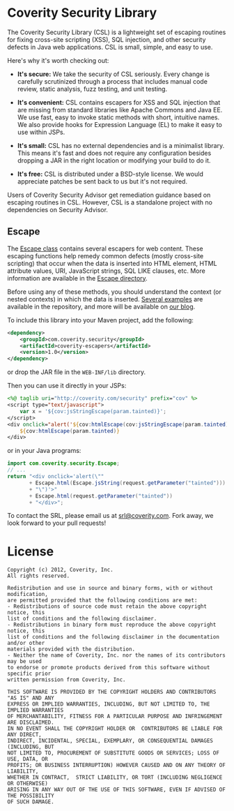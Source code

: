 # Coverity Security Library
The Coverity Security Library (CSL) is a lightweight set of escaping routines for fixing cross-site scripting (XSS), SQL injection, and other security defects in Java web applications.  CSL is small, simple, and easy to use.

Here's why it's worth checking out:

* **It's secure:** We take the security of CSL seriously. Every change is carefully scrutinized through a process that includes manual code review, static analysis, fuzz testing, and unit testing.

* **It's convenient:** CSL contains escapers for XSS and SQL injection that are missing from standard libraries like Apache Commons and Java EE.  We use fast, easy to invoke static methods with short, intuitive names.  We also provide hooks for Expression Language (EL) to make it easy to use within JSPs.

* **It's small:** CSL has no external dependencies and is a minimalist library. This means it's fast and does not require any configuration besides dropping a JAR in the right location or modifying your build to do it. 

* **It's free:** CSL is distributed under a BSD-style license.  We would appreciate patches be sent back to us but it's not required.

Users of Coverity Security Advisor get remediation guidance based on escaping routines in CSL.  However, CSL is a standalone project with no dependencies on Security Advisor.


## Escape

The [Escape class](https://github.com/coverity/coverity-security-library/tree/develop/coverity-escapers) contains several escapers for web content. These escaping functions help remedy common defects (mostly cross-site scripting) that occur when the data is inserted into HTML element, HTML attribute values, URI, JavaScript strings, SQL LIKE clauses, etc. More information are available in the [Escape directory](https://github.com/coverity/coverity-security-library/tree/develop/coverity-escapers).

Before using any of these methods, you should understand the context (or nested contexts) in which the data is inserted. [Several examples](https://github.com/coverity/coverity-security-library/tree/develop/coverity-escapers/samples) are available in the repository, and more will be available on [our blog](https://communities.coverity.com/blogs/security).

To include this library into your Maven project, add the following:

```xml
<dependency>
    <groupId>com.coverity.security</groupId>
    <artifactId>coverity-escapers</artifactId>
    <version>1.0</version>
</dependency>
```

or drop the JAR file in the <code>WEB-INF/lib</code> directory.

Then you can use it directly in your JSPs:

```jsp
<%@ taglib uri="http://coverity.com/security" prefix="cov" %>
<script type="text/javascript">
    var x = '${cov:jsStringEscape(param.tainted)}';
</script>
<div onclick="alert('${cov:htmlEscape(cov:jsStringEscape(param.tainted))}')">
    ${cov:htmlEscape(param.tainted)}
</div>
```

or in your Java programs:

```java
import com.coverity.security.Escape;
// ...
return "<div onclick='alert(\"" 
       + Escape.html(Escape.jsString(request.getParameter("tainted")))
       + "\")'>" 
       + Escape.html(request.getParameter("tainted")) 
       + "</div>";
```

To contact the SRL, please email us at <srl@coverity.com>. Fork away, we look forward to your pull requests!

# License
    Copyright (c) 2012, Coverity, Inc. 
    All rights reserved.

    Redistribution and use in source and binary forms, with or without modification, 
    are permitted provided that the following conditions are met:
    - Redistributions of source code must retain the above copyright notice, this 
    list of conditions and the following disclaimer.
    - Redistributions in binary form must reproduce the above copyright notice, this
    list of conditions and the following disclaimer in the documentation and/or other
    materials provided with the distribution.
    - Neither the name of Coverity, Inc. nor the names of its contributors may be used
    to endorse or promote products derived from this software without specific prior 
    written permission from Coverity, Inc.
    
    THIS SOFTWARE IS PROVIDED BY THE COPYRIGHT HOLDERS AND CONTRIBUTORS "AS IS" AND ANY
    EXPRESS OR IMPLIED WARRANTIES, INCLUDING, BUT NOT LIMITED TO, THE IMPLIED WARRANTIES
    OF MERCHANTABILITY, FITNESS FOR A PARTICULAR PURPOSE AND INFRINGEMENT ARE DISCLAIMED.
    IN NO EVENT SHALL THE COPYRIGHT HOLDER OR  CONTRIBUTORS BE LIABLE FOR ANY DIRECT,
    INDIRECT, INCIDENTAL, SPECIAL, EXEMPLARY, OR CONSEQUENTIAL DAMAGES (INCLUDING, BUT
    NOT LIMITED TO, PROCUREMENT OF SUBSTITUTE GOODS OR SERVICES; LOSS OF USE, DATA, OR 
    PROFITS; OR BUSINESS INTERRUPTION) HOWEVER CAUSED AND ON ANY THEORY OF LIABILITY, 
    WHETHER IN CONTRACT,  STRICT LIABILITY, OR TORT (INCLUDING NEGLIGENCE OR OTHERWISE) 
    ARISING IN ANY WAY OUT OF THE USE OF THIS SOFTWARE, EVEN IF ADVISED OF THE POSSIBILITY 
    OF SUCH DAMAGE.
